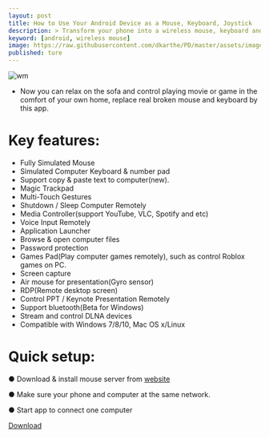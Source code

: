 ```yaml
---
layout: post
title: How to Use Your Android Device as a Mouse, Keyboard, Joystick
description: > Transform your phone into a wireless mouse, keyboard and trackpad for your computer, it enables you to control your PC/Mac/Linux effortlessly through a local network connection. Media controller, presentation controller and remote file explorer are all in this controller app. 
keyword: [android, wireless mouse]
image: https://raw.githubusercontent.com/dkarthe/PD/master/assets/images/wm.png
published: ture
---
```


![wm](/assets/img/blog/wm.png)

* Now you can relax on the sofa and control playing movie or game in the comfort of your own home, replace real broken mouse and keyboard by this app.

# Key features: 
  * Fully Simulated Mouse
  * Simulated Computer Keyboard & number pad
  * Support copy & paste text to computer(new).
  * Magic Trackpad
  * Multi-Touch Gestures
  * Shutdown / Sleep Computer Remotely
  * Media Controller(support YouTube, VLC, Spotify and etc)
  * Voice Input Remotely
  * Application Launcher
  * Browse & open computer files
  * Password protection
  * Games Pad(Play computer games remotely), such as control Roblox games on PC.
  * Screen capture
  * Air mouse for presentation(Gyro sensor)
  * RDP(Remote desktop screen)
  * Control PPT / Keynote Presentation Remotely
  * Support bluetooth(Beta for Windows)
  * Stream and control DLNA devices
  * Compatible with Windows 7/8/10, Mac OS x/Linux

# Quick setup:
  ● Download & install mouse server from [website](http://wifimouse.necta.us)
 
  ● Make sure your phone and computer at the same network.
 
  ● Start app to connect one computer
  

[Download](https://play.google.com/store/apps/details?id=com.necta.wifimousefree&hl=en_IN)
